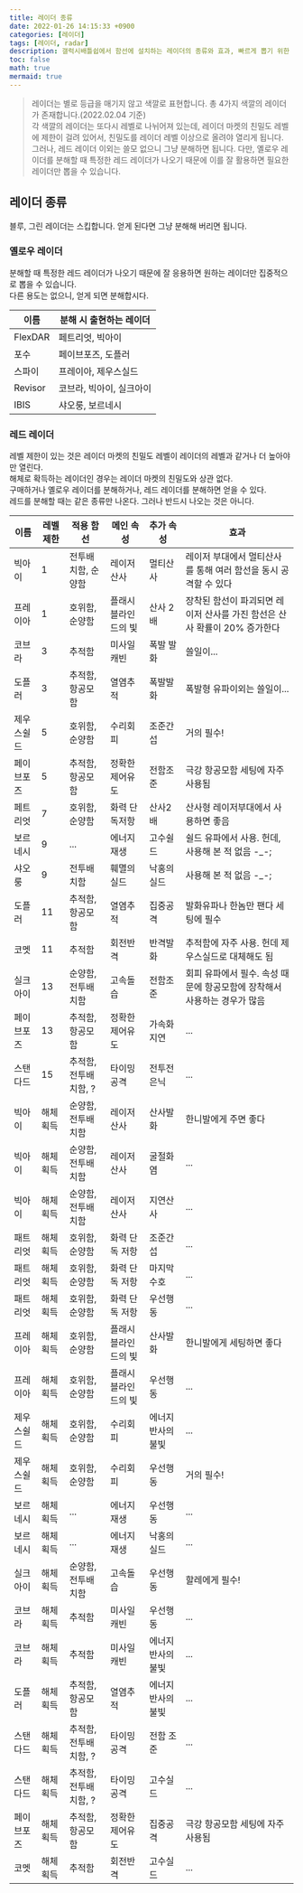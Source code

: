 ```yaml
---
title: 레이더 종류
date: 2022-01-26 14:15:33 +0900
categories: [레이더]
tags: [레이더, radar]
description: 갤럭시배틀쉽에서 함선에 설치하는 레이더의 종류와 효과, 빠르게 뽑기 위한 방법등을 설명합니다
toc: false
math: true
mermaid: true
---
```


> 레이더는 별로 등급을 매기지 않고 색깔로 표현합니다. 총 4가지 색깔의 레이더가 존재합니다.(2022.02.04 기준)\
> 각 색깔의 레이더는 또다시 레벨로 나뉘어져 있는데, 레이더 마켓의 친밀도 레벨에 제한이 걸려 있어서, 친밀도를 레이더 레벨 이상으로 올려야 열리게 됩니다.\
> 그러나, 레드 레이더 이외는 쓸모 없으니 그냥 분해하면 됩니다. 다만, 옐로우 레이더를 분해할 때 특정한 레드 레이더가 나오기 때문에 이를 잘 활용하면 필요한 레이더만 뽑을 수 있습니다.


## 레이더 종류 
블루, 그린 레이더는 스킵합니다. 얻게 된다면 그냥 분해해 버리면 됩니다.  

### 옐로우 레이더
분해할 때 특정한 레드 레이더가 나오기 때문에 잘 응용하면 원하는 레이더만 집중적으로 뽑을 수 있습니다.  
다른 용도는 없으니, 얻게 되면 분해합시다.  

| 이름 | 분해 시 출현하는 레이더 | 
| -------- | -------- |
| FlexDAR | 페트리엇, 빅아이 | 
| 포수 | 페이브포즈, 도플러 |
| 스파이 | 프레이아, 제우스실드 |
| Revisor | 코브라, 빅아이, 실크아이 | 
| IBIS | 샤오룽, 보르네시 | 


### 레드 레이더
레벨 제한이 있는 것은 레이더 마켓의 친밀도 레벨이 레이더의 레벨과 같거나 더 높아야만 열린다.  
해체로 확득하는 레이더인 경우는 레이더 마켓의 친밀도와 상관 없다.  
구매하거나 옐로우 레이더를 분해하거나, 레드 레이더를 분해하면 얻을 수 있다.  
레드를 분해할 때는 같은 종류만 나온다. 그러나 반드시 나오는 것은 아니다.  

| 이름 | 레벨제한 | 적용 함선 | 메인 속성 | 추가 속성 | 효과 |
| -------- | -------- | -------- | -------- | -------- | -------- |
| 빅아이 | 1 | 전투배치함, 순양함 | 레이저 산사 | 멀티산사 | 레이저 부대에서 멀티산사를 통해 여러 함선을 동시 공격할 수 있다 |
| 프레이아 | 1 | 호위함, 순양함 | 플래시 블라인드의 빛 | 산사 2배 | 장착된 함선이 파괴되면 레이저 산사를 가진 함선은 산사 확률이 20% 증가한다 |
| 코브라 | 3 | 추적함 | 미사일 캐빈 | 폭발 발화 | 쓸일이... |
| 도플러 | 3 | 추적함, 항공모함 | 열염추적 | 폭발발화 | 폭발형 유파이외는 쓸일이... |
| 제우스쉴드 | 5 | 호위함, 순양함 | 수리회피 | 조준간섭 | 거의 필수! |
| 페이브포즈 | 5 | 추적함, 항공모함 | 정확한 제어유도 | 전함조준 | 극강 항공모함 세팅에 자주 사용됨 |
| 페트리엇 | 7 | 호위함, 순양함 | 화력 단독저항 | 산사2배 | 산사형 레이저부대에서 사용하면 좋음 |
| 보르네시 | 9 | ... | 에너지재생 | 고수쉴드 | 쉴드 유파에서 사용. 헌데, 사용해 본 적 없음 -_-; |
| 샤오룽 | 9 | 전투배치함 | 훼멸의 실드 | 낙홍의 실드 | 사용해 본 적 없음 -_-; |
| 도플러 | 11 | 추적함, 항공모함 | 열염추적 | 집중공격 | 발화유파나 한놈만 팬다 세팅에 필수 |
| 코멧 | 11 | 추적함 | 회전반격 | 반격발화 | 추적함에 자주 사용. 헌데 제우스실드로 대체해도 됨 |
| 실크아이 | 13 | 순양함, 전투배치함 | 고속돌습 | 전함조준 | 회피 유파에서 필수. 속성 때문에 항공모함에 장착해서 사용하는 경우가 많음 |
| 페이브포즈 | 13 | 추적함, 항공모함 | 정확한 제어유도 | 가속화 지연 | ... |
| 스탠다드 | 15 | 추적함, 전투배치함, ? | 타이밍공격 | 전투전 은닉 | ... |
| 빅아이 | 해체 획득 | 순양함, 전투배치함 | 레이저산사 | 산사발화 | 한니발에게 주면 좋다 |
| 빅아이 | 해체 획득 | 순양함, 전투배치함 | 레이저산사 | 굴절화염 | ... |
| 빅아이 | 해체 획득 | 순양함, 전투배치함 | 레이저산사 | 지연산사 | ... |
| 패트리엇 | 해체 획득 | 호위함, 순양함 | 화력 단독 저항 | 조준간섭 | ... |
| 패트리엇 | 해체 획득 | 호위함, 순양함 | 화력 단독 저항 | 마지막수호 | ... |
| 패트리엇 | 해체 획득 | 호위함, 순양함 | 화력 단독 저항 | 우선행동 | ... |
| 프레이아 | 해체 획득 | 호위함, 순양함 | 플래시 블라인드의 빛 | 산사발화 | 한니발에게 세팅하면 좋다 |
| 프레이아 | 해체 획득 | 호위함, 순양함 | 플래시 블라인드의 빛 | 우선행동 | ... |
| 제우스쉴드 | 해체 획득 | 호위함, 순양함 | 수리회피 | 에너지 반사의 불빛 | ... |
| 제우스쉴드 | 해체 획득 | 호위함, 순양함 | 수리회피 | 우선행동 | 거의 필수! |
| 보르네시 | 해체 획득 | ... | 에너지재생 | 우선행동 | ... |
| 보르네시 | 해체 획득 | ... | 에너지재생 | 낙홍의 실드 | ... |
| 실크아이 | 해체 획득 | 순양함, 전투배치함 | 고속돌습 | 우선행동 | 할레에게 필수! |
| 코브라 | 해체 획득 | 추적함 | 미사일 캐빈 | 우선행동 | ... |
| 코브라 | 해체 획득 | 추적함 | 미사일 캐빈 | 에너지 반사의 불빛 | ... |
| 도플러 | 해체 획득 | 추적함, 항공모함 | 열염추적 | 에너지 반사의 불빛 | ... |
| 스탠다드 | 해체 획득 | 추적함, 전투배치함, ? | 타이밍공격 | 전함 조준 | ... |
| 스탠다드 | 해체 획득 | 추적함, 전투배치함, ? | 타이밍공격 | 고수실드 | ... |
| 페이브포즈 | 해체 획득 | 추적함, 항공모함 | 정확한 제어유도 | 집중공격 | 극강 항공모함 세팅에 자주 사용됨 |
| 코멧 | 해체 획득 | 추적함 | 회전반격 | 고수실드 | ... |
